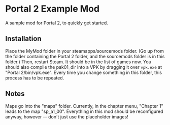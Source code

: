 # Portal 2 Example Mod
 A sample mod for Portal 2, to quickly get started.

## Installation
Place the MyMod folder in your steamapps/sourcemods folder. (Go up from the folder containing the Portal 2 folder, and the sourcemods folder is in this folder.) Then, restart Steam. It should be in the list of games now.
You should also compile the pak01_dir into a VPK by dragging it over `vpk.exe` at "Portal 2/bin/vpk.exe". Every time you change something in this folder, this process has to be repeated.

## Notes
Maps go into the "maps" folder. Currently, in the chapter menu, "Chapter 1" leads to the map "sp_a1_00". Everything in this mod should be reconfigured anyway, however -- don't just use the placeholder images!
